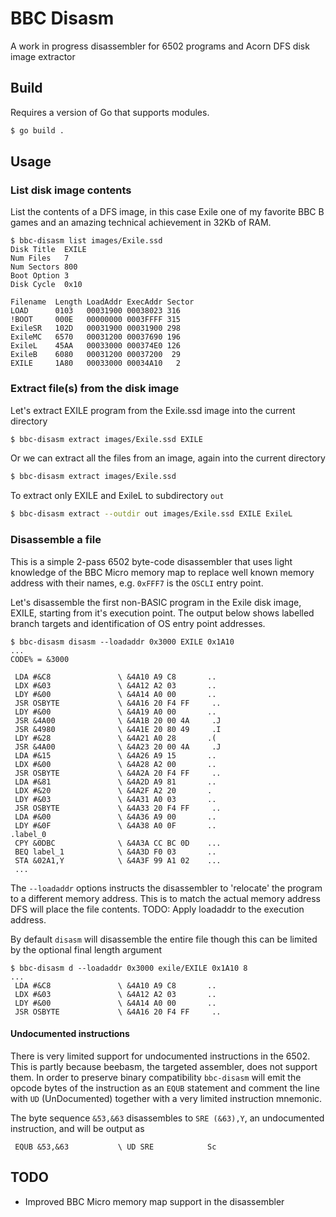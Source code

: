 # BBC Disasm

A work in progress disassembler for 6502 programs and Acorn DFS disk image extractor

## Build

Requires a version of Go that supports modules.

```bash
$ go build .
```

## Usage

### List disk image contents
List the contents of a DFS image, in this case Exile one of my favorite BBC B games and an amazing technical achievement in 32Kb of RAM.

```
$ bbc-disasm list images/Exile.ssd
Disk Title  EXILE
Num Files   7
Num Sectors 800
Boot Option 3
Disk Cycle  0x10

Filename  Length LoadAddr ExecAddr Sector
LOAD      0103   00031900 00038023 316
!BOOT     000E   00000000 0003FFFF 315
ExileSR   102D   00031900 00031900 298
ExileMC   6570   00031200 00037690 196
ExileL    45AA   00033000 000374E0 126
ExileB    6080   00031200 00037200  29
EXILE     1A80   00033000 00034A10   2
```

### Extract file(s) from the disk image

Let's extract EXILE program from the Exile.ssd image into the current directory

```bash
$ bbc-disasm extract images/Exile.ssd EXILE
```

Or we can extract all the files from an image, again into the current directory

```bash
$ bbc-disasm extract images/Exile.ssd
```

To extract only EXILE and ExileL to subdirectory `out`

```bash
$ bbc-disasm extract --outdir out images/Exile.ssd EXILE ExileL
```

### Disassemble a file

This is a simple 2-pass 6502 byte-code disassembler that uses light knowledge of the BBC Micro memory map to replace well known memory address with their names, e.g. `0xFFF7` is the `OSCLI` entry point.

Let's disassemble the first non-BASIC program in the Exile disk image, EXILE, starting from it's execution point. The output below shows labelled branch targets and identification of OS entry point addresses.

```
$ bbc-disasm disasm --loadaddr 0x3000 EXILE 0x1A10
...
CODE% = &3000

 LDA #&C8               \ &4A10 A9 C8       ..
 LDX #&03               \ &4A12 A2 03       ..
 LDY #&00               \ &4A14 A0 00       ..
 JSR OSBYTE             \ &4A16 20 F4 FF     ..
 LDY #&00               \ &4A19 A0 00       ..
 JSR &4A00              \ &4A1B 20 00 4A     .J
 JSR &4980              \ &4A1E 20 80 49     .I
 LDY #&28               \ &4A21 A0 28       .(
 JSR &4A00              \ &4A23 20 00 4A     .J
 LDA #&15               \ &4A26 A9 15       ..
 LDX #&00               \ &4A28 A2 00       ..
 JSR OSBYTE             \ &4A2A 20 F4 FF     ..
 LDA #&81               \ &4A2D A9 81       ..
 LDX #&20               \ &4A2F A2 20       .
 LDY #&03               \ &4A31 A0 03       ..
 JSR OSBYTE             \ &4A33 20 F4 FF     ..
 LDA #&00               \ &4A36 A9 00       ..
 LDY #&0F               \ &4A38 A0 0F       ..
.label_0
 CPY &0DBC              \ &4A3A CC BC 0D    ...
 BEQ label_1            \ &4A3D F0 03       ..
 STA &02A1,Y            \ &4A3F 99 A1 02    ...
 ...
```

The `--loadaddr` options instructs the disassembler to 'relocate' the program to a different memory address. This is to match the actual memory address DFS will place the file contents. TODO: Apply loadaddr to the execution address.

By default `disasm` will disassemble the entire file though this can be limited by the optional final length argument

```
$ bbc-disasm d --loadaddr 0x3000 exile/EXILE 0x1A10 8
...
 LDA #&C8               \ &4A10 A9 C8       ..
 LDX #&03               \ &4A12 A2 03       ..
 LDY #&00               \ &4A14 A0 00       ..
 JSR OSBYTE             \ &4A16 20 F4 FF     ..
```

#### Undocumented instructions

There is very limited support for undocumented instructions in the 6502. This is partly because beebasm, the targeted assembler, does not support them. In order to preserve binary compatibility `bbc-disasm` will emit the opcode bytes of the instruction as an `EQUB` statement and comment the line with `UD` (UnDocumented) together with a very limited instruction mnemonic.

The byte sequence `&53,&63` disassembles to `SRE (&63),Y`, an undocumented instruction, and will be output as
```
 EQUB &53,&63           \ UD SRE            Sc
```

## TODO

* Improved BBC Micro memory map support in the disassembler
